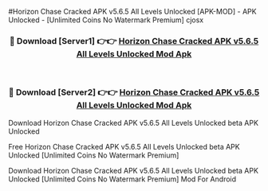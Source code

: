 #Horizon Chase Cracked APK v5.6.5 All Levels Unlocked [APK-MOD] - APK Unlocked - [Unlimited Coins No Watermark Premium] cjosx



<div align="center">

<h3>🔴 Download [Server1] 👉👉 <a href="https://momento.my/?title=Horizon_Chase_Cracked_APK_v5.6.5_All_Levels_Unlocked">Horizon Chase Cracked APK v5.6.5 All Levels Unlocked Mod Apk</a></h3><br>

<h3>🔴 Download [Server2] 👉👉 <a href="https://momento.my/?title=Horizon_Chase_Cracked_APK_v5.6.5_All_Levels_Unlocked">Horizon Chase Cracked APK v5.6.5 All Levels Unlocked Mod Apk</a></h3>
</div>



Download Horizon Chase Cracked APK v5.6.5 All Levels Unlocked beta APK Unlocked

Free Horizon Chase Cracked APK v5.6.5 All Levels Unlocked beta APK Unlocked [Unlimited Coins No Watermark Premium]

Download Horizon Chase Cracked APK v5.6.5 All Levels Unlocked beta APK Unlocked [Unlimited Coins No Watermark Premium] Mod For Android

